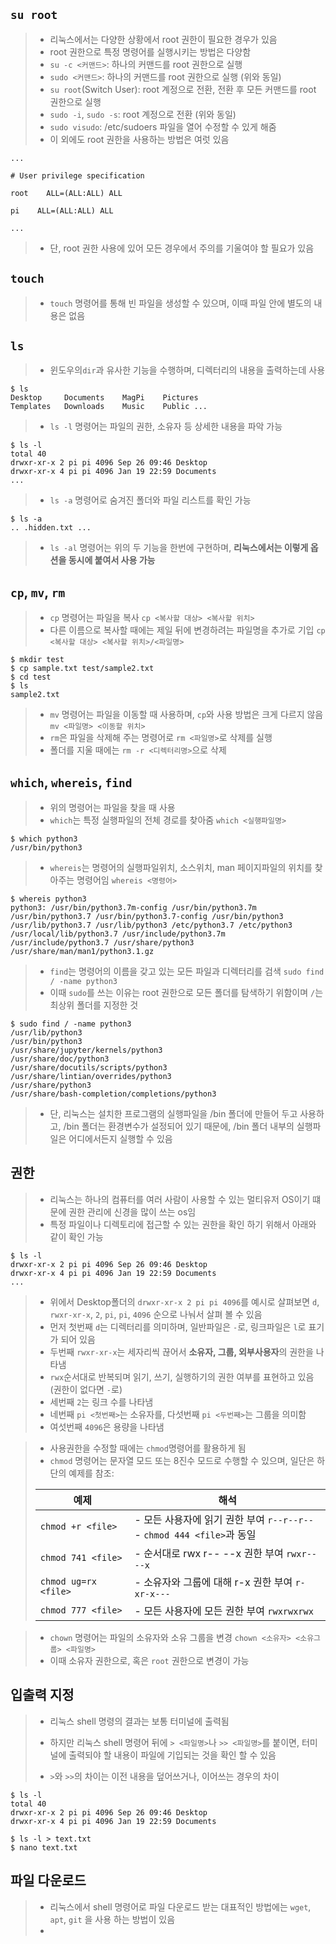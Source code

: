 ## `su root`
>- 리눅스에서는 다양한 상황에서 root 권한이 필요한 경우가 있음
>- root 권한으로 특정 명령어를 실행시키는 방법은 다양함
>- `su -c <커맨드>`: 하나의 커맨드를 root 권한으로 실행
>- `sudo <커맨드>`: 하나의 커맨드를 root 권한으로 실행 (위와 동일)
>- `su root`(Switch User): root 계정으로 전환, 전환 후 모든 커맨드를 root 권한으로 실행
>- `sudo -i`, `sudo -s`: root 계정으로 전환 (위와 동일)
>- `sudo visudo`: /etc/sudoers 파일을 열어 수정할 수 있게 해줌 
>- 이 외에도 root 권한을 사용하는 방법은 여럿 있음
```
...

# User privilege specification

root    ALL=(ALL:ALL) ALL

pi    ALL=(ALL:ALL) ALL

...
```
>- 단, root 권한 사용에 있어 모든 경우에서 주의를 기울여야 할 필요가 있음


## `touch`
>- `touch` 명령어를 통해 빈 파일을 생성할 수 있으며, 이때 파일 안에 별도의 내용은 없음

## `ls`
>- 윈도우의`dir`과 유사한 기능을 수행하며, 디렉터리의 내용을 출력하는데 사용
```shell
$ ls
Desktop     Documents    MagPi    Pictures
Templates   Downloads    Music    Public ...
```
>- `ls -l` 명령어는 파일의 권한, 소유자 등 상세한 내용을 파악 가능
```shell
$ ls -l
total 40
drwxr-xr-x 2 pi pi 4096 Sep 26 09:46 Desktop
drwxr-xr-x 4 pi pi 4096 Jan 19 22:59 Documents
...
```
>- `ls -a` 명령어로 숨겨진 폴더와 파일 리스트를 확인 가능
```shell
$ ls -a
.. .hidden.txt ...
```
>- `ls -al` 명령어는 위의 두 기능을 한번에 구현하며, **리눅스에서는 이렇게 옵션을 동시에 붙여서 사용 가능**

## `cp`, `mv`, `rm`
>- `cp` 명령어는 파일을 복사 `cp <복사할 대상> <복사할 위치>`
>- 다른 이름으로 복사할 때에는 제일 뒤에 변경하려는 파일명을 추가로 기입 `cp <복사할 대상> <복사할 위치>/<파일명>`
```shell
$ mkdir test
$ cp sample.txt test/sample2.txt
$ cd test
$ ls
sample2.txt
```
>- `mv` 명령어는 파일을 이동할 때 사용하며, `cp`와 사용 방법은 크게 다르지 않음 `mv <파일명> <이동할 위치>`
>- `rm`은 파일을 삭제해 주는 명령어로 `rm <파일명>`로 삭제를 실행
>- 폴더를 지울 때에는 `rm -r <디렉터리명>`으로 삭제

## `which`, `whereis`, `find`
>- 위의 명령어는 파일을 찾을 때 사용
>- `which`는 특정 실행파일의 전체 경로를 찾아줌 `which <실행파일명>`
```shell
$ which python3
/usr/bin/python3
```
>- `whereis`는 명령어의 실행파일위치, 소스위치, man 페이지파일의 위치를 찾아주는 명령어임 `whereis <명령어>`
```shell
$ whereis python3
python3: /usr/bin/python3.7m-config /usr/bin/python3.7m /usr/bin/python3.7 /usr/bin/python3.7-config /usr/bin/python3 /usr/lib/python3.7 /usr/lib/python3 /etc/python3.7 /etc/python3 /usr/local/lib/python3.7 /usr/include/python3.7m /usr/include/python3.7 /usr/share/python3 /usr/share/man/man1/python3.1.gz
```
>- `find`는 명령어의 이름을 갖고 있는 모든 파일과 디렉터리를 검색 `sudo find / -name python3`
>- 이때 `sudo`를 쓰는 이유는 root 권한으로 모든 폴더를 탐색하기 위함이며 `/`는 최상위 폴더를 지정한 것
```shell
$ sudo find / -name python3
/usr/lib/python3
/usr/bin/python3
/usr/share/jupyter/kernels/python3
/usr/share/doc/python3
/usr/share/docutils/scripts/python3
/usr/share/lintian/overrides/python3
/usr/share/python3
/usr/share/bash-completion/completions/python3
```
>- 단, 리눅스는 설치한 프로그램의 실행파일을 /bin 폴더에 만들어 두고 사용하고, /bin 폴더는 환경변수가 설정되어 있기 때문에, /bin 폴더 내부의 실행파일은 어디에서든지 실행할 수 있음

## 권한

>- 리눅스는 하나의 컴퓨터를 여러 사람이 사용할 수 있는 멀티유저 OS이기 떄문에 권한 관리에 신경을 많이 쓰는 os임
>- 특정 파일이나 디렉토리에 접근할 수 있는 권한을 확인 하기 위해서 아래와 같이 확인 가능

```shell
$ ls -l
drwxr-xr-x 2 pi pi 4096 Sep 26 09:46 Desktop
drwxr-xr-x 4 pi pi 4096 Jan 19 22:59 Documents
...
```

> - 위에서 Desktop폴더의 `drwxr-xr-x 2 pi pi 4096`를 예시로 살펴보면 `d`, `rwxr-xr-x`, `2`, `pi`, `pi`, `4096` 순으로 나눠서 살펴 볼 수 있음
> - 먼저 첫번째 `d`는 디렉터리를 의미하며, 일반파일은 `-`로, 링크파일은 `l`로 표기가 되어 있음
> - 두번째 `rwxr-xr-x`는 세자리씩 끊어서 **소유자, 그룹, 외부사용자**의 권한을 나타냄
> - `rwx`순서대로 반복되며 읽기, 쓰기, 실행하기의 권한 여부를 표현하고 있음 (권한이 없다면 `-`로)
> - 세번째 `2`는 링크 수를 나타냄
> - 네번째 `pi <첫번째>`는 소유자를, 다섯번째 `pi <두번째>`는 그룹을 의미함
> - 여섯번째 `4096`은 용량을 나타냄

> - 사용권한을 수정할 때에는 `chmod`명령어를 활용하게 됨
> - `chmod` 명령어는 문자열 모드 또는 8진수 모드로 수행할 수 있으며, 일단은 하단의 예제를 참조:
>
> | 예제                 | 해석                                                         |
> | -------------------- | ------------------------------------------------------------ |
> | `chmod +r <file>`    | - 모든 사용자에 읽기 권한 부여 `r--r--r--`<br />- `chmod 444 <file>`과 동일 |
> | `chmod 741 <file>`   | - 순서대로 rwx r-- --x 권한 부여 `rwxr----x`                 |
> | `chmod ug=rx <file>` | - 소유자와 그룹에 대해 r-x 권한 부여 `r-xr-x---`             |
> | `chmod 777 <file>`   | - 모든 사용자에 모든 권한 부여 `rwxrwxrwx`                   |

> - `chown` 명령어는 파일의 소유자와 소유 그룹을 변경 `chown <소유자> <소유그룹> <파일명>`
> - 이때 소유자 권한으로, 혹은 `root` 권한으로 변경이 가능

## 입출력 지정

> - 리눅스  shell 명령의 결과는 보통 터미널에 출력됨
>
> - 하지만 리눅스 shell 명령어 뒤에 `> <파일명>`나 `>> <파일명>`를 붙이면, 터미널에 출력되야 할 내용이  파일에 기입되는 것을 확인 할 수 있음
> - `>`와 `>>`의 차이는 이전 내용을 덮어쓰거나, 이어쓰는 경우의 차이

``` shell
$ ls -l
total 40
drwxr-xr-x 2 pi pi 4096 Sep 26 09:46 Desktop
drwxr-xr-x 4 pi pi 4096 Jan 19 22:59 Documents

$ ls -l > text.txt
$ nano text.txt
```

## 파일 다운로드

> - 리눅스에서 shell 명령어로 파일 다운로드 받는 대표적인 방법에는 `wget`, `apt`, `git` 을 사용 하는 방법이 있음
> - 


